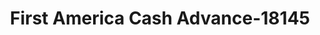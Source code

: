 ---
f_zip-code: 80751
f_state-code: CO
title: First America Cash Advance-18145
f_phone: 970-526-2169
f_city-only: Sterling
f_address: 1115 W Main Street Sterling
f_location-unique-id: '18145'
slug: first-america-cash-advance-18145
updated-on: '2024-05-30T13:46:58.046Z'
created-on: '2024-05-30T13:36:59.803Z'
published-on: '2024-05-30T13:54:32.469Z'
f_city-state: cms/city/sterling-co.md
f_company: cms/company/first-america-cash-advance.md
f_state: cms/state/colorado.md
layout: '[payday-loan].html'
tags: payday-loan
---